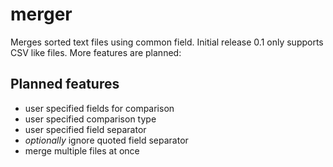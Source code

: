 merger
======

Merges sorted text files using common field.
Initial release 0.1 only supports CSV like files.
More features are planned:


## Planned features ##

* user specified fields for comparison
* user specified comparison type
* user specified field separator
* _optionally_ ignore quoted field separator
* merge multiple files at once
